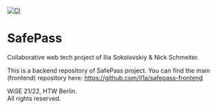[![CI](https://github.com/il1a/SafePass/actions/workflows/tests.yml/badge.svg)](https://github.com/il1a/SafePass/actions/workflows/tests.yml)
# SafePass
Collaborative web tech project of Ilia Sokolovskiy & Nick Schmeiter.

This is a backend repository of SafePass project. You can find the main (frontend) repository here:
https://github.com/il1a/safepass-frontend

WiSE 21/22, HTW Berlin.                                                                                                                                                                                                                                                        
All rights reserved.
